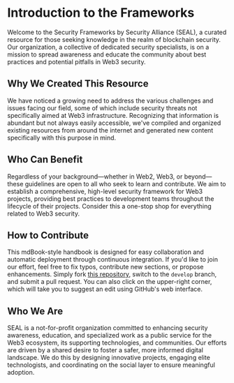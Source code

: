 # Introduction to the Frameworks

Welcome to the Security Frameworks by Security Alliance (SEAL), a curated resource for those seeking knowledge in the realm of blockchain security. Our organization, a collective of dedicated security specialists, is on a mission to spread awareness and educate the community about best practices and potential pitfalls in Web3 security.

## Why We Created This Resource

We have noticed a growing need to address the various challenges and issues facing our field, some of which include security threats not specifically aimed at Web3 infrastructure. Recognizing that information is abundant but not always easily accessible, we've compiled and organized existing resources from around the internet and generated new content specifically with this purpose in mind.

## Who Can Benefit

Regardless of your background—whether in Web2, Web3, or beyond—these guidelines are open to all who seek to learn and contribute. We aim to establish a comprehensive, high-level security framework for Web3 projects, providing best practices to development teams throughout the lifecycle of their projects. Consider this a one-stop shop for everything related to Web3 security.

## How to Contribute

This mdBook-style handbook is designed for easy collaboration and automatic deployment through continuous integration. If you'd like to join our effort, feel free to fix typos, contribute new sections, or propose enhancements. Simply fork [this repository](https://github.com/security-alliance/frameworks), switch to the `develop` branch, and submit a pull request. You can also click on the upper-right corner, which will take you to suggest an edit using GitHub's web interface.

## Who We Are

SEAL is a not-for-profit organization committed to enhancing security awareness, education, and specialized work as a public service for the Web3 ecosystem, its supporting technologies, and communities. Our efforts are driven by a shared desire to foster a safer, more informed digital landscape. We do this by designing innovative projects, engaging elite technologists, and coordinating on the social layer to ensure meaningful adoption.
